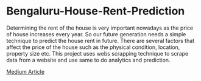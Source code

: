 # Bengaluru-House-Rent-Prediction
 
Determining the rent of the house is very important nowadays as the price of house increases every year. So our future generation needs a simple technique to predict the house rent in future. There are several factors that affect the price of the house such as the physical condition, location, property size etc. This project uses webs scrapping technique to scrape data from a website and use same to do analytics and prediction.

[Medium Article](https://anurodhmohapatra.medium.com/bangalore-house-rent-prediction-using-beautiful-soup-and-django-141eb6421763)
